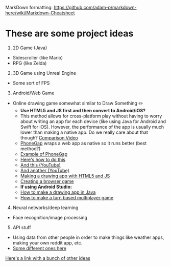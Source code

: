 MarkDown formatting: https://github.com/adam-p/markdown-here/wiki/Markdown-Cheatsheet

# These are some project ideas
1. 2D Game (Java)
* Sidescroller (like Mario)
* RPG (like Zelda)

2. 3D Game using Unreal Engine
* Some sort of FPS

3. Android/Web Game  
* Online drawing game somewhat similar to Draw Something :pencil2:
  * __Use HTML5 and JS first and then convert to Android/iOS?__
  * This method allows for cross-platform play without having to worry about writing an app for each device (like using Java for Android and Swift for iOS). However, the performance of the app is usually much lower than making a native app. Do we really care about that though? [Comparison Video](https://www.youtube.com/watch?v=2TRZL5Q9f8Q)
  * [PhoneGap](https://phonegap.com/) wraps a web app as native so it runs better (best method?)
  * [Example of PhoneGap](https://www.pubnub.com/blog/how-to-convert-your-javascript-app-into-an-android-app-with-phonegap/)
  * [Here's how to do this](https://stackoverflow.com/questions/12840977/convert-html5-into-standalone-android-app)
  * [And this (YouTube)](https://www.youtube.com/watch?v=QRa4yMjoI7c)
  * [And another (YouTube)](https://www.youtube.com/watch?v=a5dlmqM9Oo8)
  * [Making a drawing app with HTML5 and JS](http://www.williammalone.com/articles/create-html5-canvas-javascript-drawing-app/)
  * [Creating a browser game](https://www.youtube.com/watch?v=ZjuVCTZMnbg)
  * __If using Android Studio:__
  * [How to make a drawing app in Java](https://code.tutsplus.com/tutorials/android-sdk-create-a-drawing-app-touch-interaction--mobile-19202)
  * [How to make a turn based multiplayer game](https://developers.google.com/games/services/android/turnbasedMultiplayer
)

4. Neural networks/deep learning
* Face recognition/image processing

5. API stuff
* Using data from other people in order to make things like weather apps, making your own reddit app, etc.
* [Some different ones here](https://www.reddit.com/r/webdev/comments/3wrswc/what_are_some_fun_apis_to_play_with/?st=j86hwwvd&sh=106ea346)

[Here's a link with a bunch of other ideas](https://livingliferichly.com/epic-list-of-side-project-ideas-for-programmers/)
